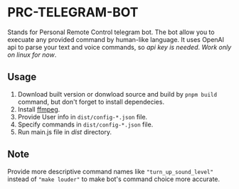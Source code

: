 # PRC-TELEGRAM-BOT

Stands for Personal Remote Control telegram bot. The bot allow you to execuate any provided command by human-like language. It uses OpenAI api to parse your text and voice commands, so _api key is needed_. _Work only on linux for now_.

## Usage

1. Download built version or donwload source and build by `pnpm build` command, but don't forget to install dependecies.
2. Install [ffmpeg](https://ffmpeg.org/ "ffmpeg").
3. Provide User info in `dist/config-*.json` file.
4. Specify commands in `dist/config-*.json` file.
5. Run main.js file in _dist_ directory.

## Note

Provide more descriptive command names like `"turn_up_sound_level"` instead of `"make louder"` to make bot's command choice more accurate.
